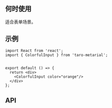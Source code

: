 ## 何时使用

适合表单场景。

## 示例

```tsx
import React from 'react';
import { ColorfulInput } from 'taro-metarial';


export default () => {
  return <div>
    <ColorfulInput color="orange"/>
  </div>
};
```

## API

<API hideTitle  src="@/components/colorful-input/colorful-input.tsx" />
